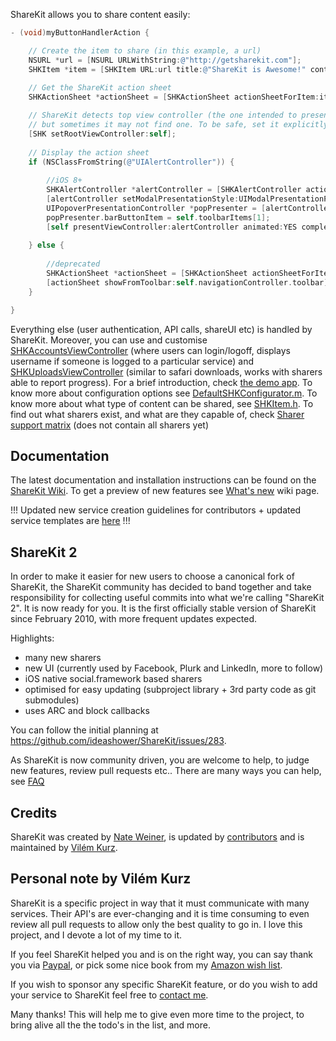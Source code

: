 ShareKit allows you to share content easily:
```objective-c
- (void)myButtonHandlerAction {

    // Create the item to share (in this example, a url)
    NSURL *url = [NSURL URLWithString:@"http://getsharekit.com"];
    SHKItem *item = [SHKItem URL:url title:@"ShareKit is Awesome!" contentType:SHKURLContentTypeWebpage];
    
    // Get the ShareKit action sheet
    SHKActionSheet *actionSheet = [SHKActionSheet actionSheetForItem:item];

    // ShareKit detects top view controller (the one intended to present ShareKit UI) automatically,
    // but sometimes it may not find one. To be safe, set it explicitly
    [SHK setRootViewController:self];
    
    // Display the action sheet
    if (NSClassFromString(@"UIAlertController")) {
        
        //iOS 8+
        SHKAlertController *alertController = [SHKAlertController actionSheetForItem:item];
        [alertController setModalPresentationStyle:UIModalPresentationPopover];
        UIPopoverPresentationController *popPresenter = [alertController popoverPresentationController];
        popPresenter.barButtonItem = self.toolbarItems[1];
        [self presentViewController:alertController animated:YES completion:nil];
        
    } else {
        
        //deprecated
        SHKActionSheet *actionSheet = [SHKActionSheet actionSheetForItem:item];
        [actionSheet showFromToolbar:self.navigationController.toolbar];
    }

}
```
Everything else (user authentication, API calls, shareUI etc) is handled by ShareKit. Moreover, you can use and customise [SHKAccountsViewController](https://github.com/ShareKit/ShareKit/blob/master/Classes/ShareKit/UI/SHKAccountsViewController.h) (where users can login/logoff, displays username if someone is logged to a particular service) and [SHKUploadsViewController](https://github.com/ShareKit/ShareKit/blob/master/Classes/ShareKit/UI/SHKUploadsViewController.h) (similar to safari downloads, works with sharers able to report progress). For a brief introduction, check [the demo app](https://github.com/ShareKit/ShareKit-Demo-App). To know more about configuration options see [DefaultSHKConfigurator.m](https://github.com/ShareKit/ShareKit/blob/master/Classes/ShareKit/Configuration/DefaultSHKConfigurator.m). To know more about what type of content can be shared, see [SHKItem.h](https://github.com/ShareKit/ShareKit/blob/master/Classes/ShareKit/Core/SHKItem.h). To find out what sharers exist, and what are they capable of, check [Sharer support matrix](https://github.com/ShareKit/ShareKit/blob/master/Documentation/sharer_itemProperty_support_matrix.xlsx) (does not contain all sharers yet)

Documentation
-------------

The latest documentation and installation instructions can be found on the [ShareKit Wiki](https://github.com/ShareKit/ShareKit/wiki). To get a preview of new features see [What's new](https://github.com/ShareKit/ShareKit/wiki/What's-new) wiki page.

!!! Updated new service creation guidelines for contributors + updated service templates are [here](https://github.com/ShareKit/ShareKit/wiki/New-service-creator's-guidelines) !!!

ShareKit 2
------------

In order to make it easier for new users to choose a canonical fork of ShareKit, the ShareKit community has decided to band together and take responsibility for collecting useful commits into what we're calling "ShareKit 2". It is now ready for you. It is the first officially stable version of ShareKit since February 2010, with more frequent updates expected.

Highlights:

* many new sharers
* new UI (currently used by Facebook, Plurk and LinkedIn, more to follow)
* iOS native social.framework based sharers
* optimised for easy updating (subproject library + 3rd party code as git submodules)
* uses ARC and block callbacks

You can follow the initial planning at https://github.com/ideashower/ShareKit/issues/283.

As ShareKit is now community driven, you are welcome to help, to judge new features, review pull requests etc.. There are many ways you can help, see [FAQ](https://github.com/ShareKit/ShareKit/wiki/FAQ)


Credits
----------
ShareKit was created by [Nate Weiner](www.ideashower.com), is updated by [contributors](https://github.com/ShareKit/ShareKit/contributors) and is maintained by [Vilém Kurz](http://www.cocoaminers.com/?page_id=2).

Personal note by Vilém Kurz
---------------------------------------
ShareKit is a specific project in way that it must communicate with many services. Their API's are ever-changing and it is time consuming to even review all pull requests to allow only the best quality to go in. I love this project, and I devote a lot of my time to it. 

If you feel ShareKit helped you and is on the right way, you can say thank you via [Paypal](https://www.paypal.com/cgi-bin/webscr?cmd=_s-xclick&hosted_button_id=YWPTW5E5ACJ2L), or pick some nice book from my [Amazon wish list](http://www.amazon.co.uk/registry/wishlist/10ILCUM9J9AV7).

If you wish to sponsor any specific ShareKit feature, or do you wish to add your service to ShareKit feel free to [contact me](https://github.com/VilemKurz).

Many thanks! This will help me to give even more time to the project, to bring alive all the the todo's in the list, and more.
